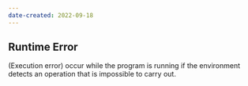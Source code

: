 ```yaml
---
date-created: 2022-09-18
---
```

## Runtime Error
(Execution error) occur while the program is running if the environment detects an operation that is impossible to carry out.
